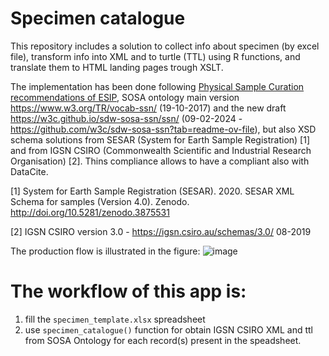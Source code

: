 # Specimen catalogue
This repository includes a solution to collect info about specimen (by excel file), transform info into XML and to turtle (TTL) using R functions, and translate them to HTML landing pages trough XSLT.

The implementation has been done following [Physical Sample Curation recommendations of ESIP](https://wiki.esipfed.org/Physical_Sample_Curation), SOSA ontology main version https://www.w3.org/TR/vocab-ssn/ (19-10-2017) and the new draft https://w3c.github.io/sdw-sosa-ssn/ssn/ (09-02-2024 - https://github.com/w3c/sdw-sosa-ssn?tab=readme-ov-file), but also XSD schema solutions from SESAR (System for Earth Sample Registration) [1] and from IGSN CSIRO (Commonwealth Scientific and Industrial Research Organisation) [2].
Thins compliance allows to have a compliant also with DataCite.

[1] System for Earth Sample Registration (SESAR). 2020. SESAR XML Schema for samples (Version 4.0). Zenodo. http://doi.org/10.5281/zenodo.3875531

[2] IGSN CSIRO version 3.0 - https://igsn.csiro.au/schemas/3.0/ 08-2019

The production flow is illustrated in the figure:
![image](https://github.com/oggioniale/specimen_catalogue/assets/1393893/2277fa6c-920d-4a8d-bc26-3c8d22edc0f9)

# The workflow of this app is:
1. fill the `specimen_template.xlsx` spreadsheet
2. use `specimen_catalogue()` function for obtain IGSN CSIRO XML and ttl from SOSA Ontology for each record(s) present in the speadsheet.
